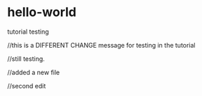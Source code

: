 # hello-world
tutorial testing

//this is a DIFFERENT CHANGE message for testing in the tutorial

//still testing.

//added a new file

//second edit